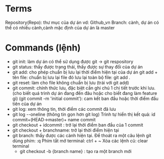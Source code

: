# Terms

Repository(Repo): thư mục của dự án vd: Github_vn
Branch: cành, dự án có thể có nhiều cành,cành mặc định của dự án là master

# Commands (lệnh)

- git init: làm dự án có thể sử dụng được git -> git respository
- git status: thấy được trạng thái, thấy được sự thay đổi của dự án
- git add: cho phép chuẩn bị lưu lại thời điểm hiện tại của dự án
  git add + tên file: chuẩn bị lưu lại file đó
  lưu lại toàn bộ file: git add .
- git reset: làm cho file không chuẩn bị lưu (trái với git add)
- git commit: chính thức lưu, đặc biệt cần ghi chú 1 chi tiết trước khi lưu.(cho biết quá trình dự án đang đến đâu hoặc cho biết đang làm feature gì)
  (git commit -m 'initial commit'): cam kết ban đầu hoặc thời điểm đầu tiên của dự án
- git log: xem thông tin, thời điểm các commit đã lưu
- git log --oneline (thông tin gọn hơn git log)
  Trình tự hiển thị kết quả:
  id commit+(HEAD->master)+ name commit
- git checkout + idcommit : trở lại thời điểm ban đầu của 1 commit
- git checkout + branchname: trở lại thời điểm hiện tại
- git branch: thấy được các cành hiện tại.
  Để thoát ra một câu lệnh git dùng phím: :q
  Phím tắt mở terminal: ctrl + ~
  Xóa các lệnh cũ: clear terminal
  - git checkout -b {branch name} : tạo ra một branch mới
